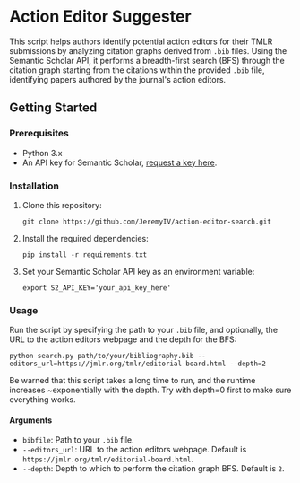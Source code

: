 # Action Editor Suggester

This script helps authors identify potential action editors for their TMLR submissions by analyzing citation graphs derived from `.bib` files. Using the Semantic Scholar API, it performs a breadth-first search (BFS) through the citation graph starting from the citations within the provided `.bib` file, identifying papers authored by the journal's action editors.

## Getting Started

### Prerequisites

- Python 3.x
- An API key for Semantic Scholar, [request a key here](https://www.semanticscholar.org/product/api#api-key-form).

### Installation

1. Clone this repository:
   ```
   git clone https://github.com/JeremyIV/action-editor-search.git
   ```
2. Install the required dependencies:
   ```
   pip install -r requirements.txt
   ```
3. Set your Semantic Scholar API key as an environment variable:
   ```
   export S2_API_KEY='your_api_key_here'
   ```

### Usage

Run the script by specifying the path to your `.bib` file, and optionally, the URL to the action editors webpage and the depth for the BFS:

```
python search.py path/to/your/bibliography.bib --editors_url=https://jmlr.org/tmlr/editorial-board.html --depth=2
```

Be warned that this script takes a long time to run, and the runtime increases ~exponentially with the depth. Try with depth=0 first to make sure everything works.

#### Arguments

- `bibfile`: Path to your `.bib` file.
- `--editors_url`: URL to the action editors webpage. Default is `https://jmlr.org/tmlr/editorial-board.html`.
- `--depth`: Depth to which to perform the citation graph BFS. Default is `2`.
